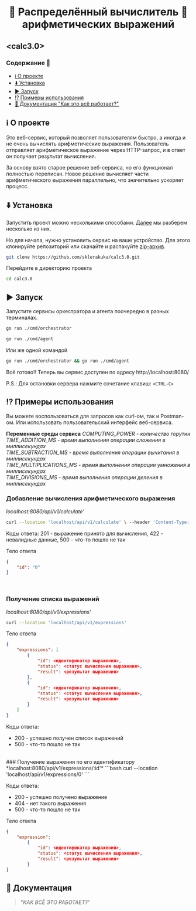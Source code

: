 
<div align="center">
  <h1>🧮 Распределённый вычислитель 🧮
<br> арифметических выражений </h1>
</div>


## <calc3.0>

### Содержание 📌

- [ℹ️ О проекте](#ℹ️-о-проекте)
- [⬇️ Установка](#⬇️-установка)
- [▶️ Запуск](#▶️-запуск)
- [⁉️ Примеры использования](#⁉️-примеры-использования) 
- [📖 Документация "Как это всё работает?"](#📖-документация)

## ℹ️ О проекте 
Это веб-сервис, который позволяет пользователям быстро, а иногда и не очень вычислять арифметические выражения. Пользователь отправляет арифметическое выражение через HTTP-запрос, и в ответ он получает результат вычисления. 

За основу взято старое решение веб-сервиса, но его функционал полностью переписан. Новое решение вычисляет части арифметического выражения параллельно, что значительно ускоряет процесс.

## ⬇️ Установка
Запустить проект можно несколькими способами. [Далее](#запуск) мы разберем несколько из них.

Но для начала, нужно установить сервис на ваше устройство. Для этого клонируйте репозиторий или скачайте и распакуйте [zip-архив](https://github.com/sklerakuku/calc3.0/archive/refs/heads/main.zip).
```bash
git clone https://github.com/sklerakuku/calc3.0.git
```
Перейдите в директорию проекта
```bash
cd calc3.0
```
## ▶️ Запуск
Запустите сервисы оркестратора и агента поочередно в разных терминалах.
```bash
go run ./cmd/orchestrator
```
```bash
go run ./cmd/agent
```
Или же одной командой
```bash
go run ./cmd/orchestrator && go run ./cmd/agent
```
Всё готово!! Теперь вы сервис доступен по адресу http://localhost:8080/

P.S.: Для остановки сервера нажмите сочетание клавиш: `<CTRL-C>`

## ⁉️ Примеры использования
Вы можете воспользоваться для запросов как curl-ом, так и Postman-ом. Или использовать пользовательский интерфейс веб-сервиса.

 **Переменные  среды сервиса**
*COMPUTING_POWER - количество горутин
TIME_ADDITION_MS - время выполнения операции сложения в миллисекундах  
TIME_SUBTRACTION_MS - время выполнения операции вычитания в миллисекундах  
TIME_MULTIPLICATIONS_MS - время выполнения операции умножения в миллисекундах  
TIME_DIVISIONS_MS - время выполнения операции деления в миллисекундах*


### Добавление вычисления арифметического выражения
*localhost:8080/api/v1/calculate'*
    
```bash
curl --location 'localhost/api/v1/calculate' \ --header 'Content-Type: application/json' \ --data '{ "expression": "2+2*6" }'
```
 Коды ответа: 201 - выражение принято для вычисления, 422 - невалидные данные, 500 - что-то пошло не так

Тело ответа
```json
{
    "id": "0"
}
```
<br>

### Получение списка выражений
*localhost:8080/api/v1/expressions'*
    
```bash
curl --location 'localhost/api/v1/expressions' 
```
Тело ответа
```json
{
    "expressions": [
        {
            "id": <идентификатор выражения>,
            "status": <статус вычисления выражения>,
            "result": <результат выражения>
        },
        {
            "id": <идентификатор выражения>,
            "status": <статус вычисления выражения>,
            "result": <результат выражения>
        }
    ]
}

```

Коды ответа:

-   200 - успешно получен список выражений
-   500 - что-то пошло не так
<br>
### Получение выражения по его идентификатору
*localhost:8080/api/v1/expressions/:id'*
 ```bash
curl --location 'localhost/api/v1/expressions/0'
```

Коды ответа:

-   200 - успешно получено выражение
-   404 - нет такого выражения
-   500 - что-то пошло не так

Тело ответа

```json
{
    "expression":
        {
            "id": <идентификатор выражения>,
            "status": <статус вычисления выражения>,
            "result": <результат выражения>
        }
}

```

## 📖  Документация
> "*КАК ВСЁ ЭТО РАБОТАЕТ?*"

